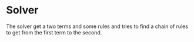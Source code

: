 # Solver

The solver get a two terms and some rules and tries to find a chain of rules to get from the first term to the second.